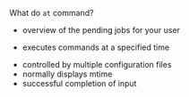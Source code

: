  What do `at` command?

* overview of the pending jobs for your user
+ executes commands at a specified time
* controlled by multiple configuration files
* normally displays mtime
* successful completion of input
